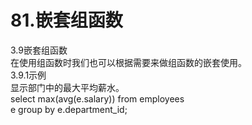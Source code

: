 # 81.嵌套组函数

3.9嵌套组函数<br />在使用组函数时我们也可以根据需要来做组函数的嵌套使用。<br />3.9.1示例<br />显示部门中的最大平均薪水。<br />select max(avg(e.salary)) from employees<br />e group by e.department_id;
